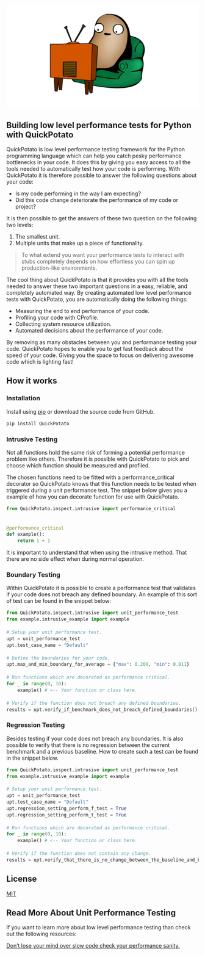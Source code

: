 [![Couch Potato code in a lazy chair](/images/potato-banner-tv.jpg "Slow Potato Code")](https://github.com/JoeyHendricks/python-low-level-performance-testing/blob/master/images/potato-banner-tv.png?raw=true)


## Building low level performance tests for Python with QuickPotato

QuickPotato is low level performance testing framework for the Python programming language
which can help you catch pesky performance bottlenecks in your code. 
It does this by giving you easy access to all the tools needed to automatically test how your code is performing.
With QuickPotato it is therefore possible to answer the following questions about your code:

- Is my code performing in the way I am expecting?
- Did this code change deteriorate the performance of my code or project?

It is then possible to get the answers of these two question on the following two levels:

1. The smallest unit.
2. Multiple units that make up a piece of functionality.

> To what extend you want your performance tests to interact with stubs completely 
> depends on how effortless you can spin up production-like environments. 

The cool thing about QuickPotato is that it provides you with all the tools needed to 
answer these two important questions in a easy, reliable, and completely automated way. 
By creating automated low level performance tests with QuickPotato, you are automatically 
doing the following things:

- Measuring the end to end performance of your code.
- Profiling your code with CProfile.
- Collecting system resource utilization.
- Automated decisions about the performance of your code. 

By removing as many obstacles between you and performance testing your code.
QuickPotato hopes to enable you to get fast feedback about the speed of your code.
Giving you the space to focus on delivering awesome code which is lighting fast! 

## How it works

### Installation

Install using [pip](https://pip.pypa.io/en/stable/) or download the source code from GitHub.
```bash
pip install QuickPotato
```

### Intrusive Testing

Not all functions hold the same risk of forming a potential performance problem like others.
Therefore it is possible with QuickPotato to pick and choose which function should be measured and profiled.

The chosen functions need to be fitted with a performance_critical decorator so QuickPotato knows that this
function needs to be tested when triggered during a unit performance test. 
The snippet below gives you a example of how you can decorate function for use with QuickPotato.

```python
from QuickPotato.inspect.intrusive import performance_critical


@performance_critical
def example():
    return 1 + 1

```

It is important to understand that when using the intrusive method. 
That there are no side effect when during normal operation.

### Boundary Testing

Within QuickPotato it is possible to create a performance test that validates if 
your code does not breach any defined boundary.
An example of this sort of test can be found in the snippet below: 

```python
from QuickPotato.inspect.intrusive import unit_performance_test
from example.intrusive_example import example

# Setup your unit performance test.
upt = unit_performance_test
upt.test_case_name = "Default"

# Define the boundaries for your code.
upt.max_and_min_boundary_for_average = {"max": 0.200, "min": 0.011}
        
# Run functions which are decorated as performance critical.
for _ in range(0, 10):
    example() # <-- Your function or class here.
        
# Verify if the function does not breach any defined boundaries.
results = upt.verify_if_benchmark_does_not_breach_defined_boundaries()
```
### Regression Testing

Besides testing if your code does not breach any boundaries.
It is also possible to verify that there is no regression between the current benchmark and a previous baseline.
How to create such a test can be found in the snippet below.

```python
from QuickPotato.inspect.intrusive import unit_performance_test
from example.intrusive_example import example

# Setup your unit performance test.
upt = unit_performance_test
upt.test_case_name = "Default"
upt.regression_setting_perform_f_test = True
upt.regression_setting_perform_t_test = True

# Run functions which are decorated as performance critical.
for _ in range(0, 10):
    example() # <-- Your function or class here.

# Verify if the function does not contain any change.
results = upt.verify_that_there_is_no_change_between_the_baseline_and_benchmark()
```

## License

[MIT](https://choosealicense.com/licenses/mit/)

## Read More About Unit Performance Testing

If you want to learn more about low level performance testing than check out the following resources:

[Don’t lose your mind over slow code check your performance sanity.](https://www.linkedin.com/pulse/dont-lose-your-mind-over-slow-code-check-performance-sanity-joey/) 